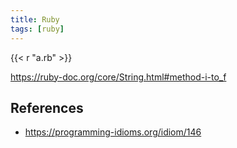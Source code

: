 ```yaml
---
title: Ruby
tags: [ruby]
---
```


{{< r "a.rb" >}}

<https://ruby-doc.org/core/String.html#method-i-to_f>

## References

- <https://programming-idioms.org/idiom/146>
